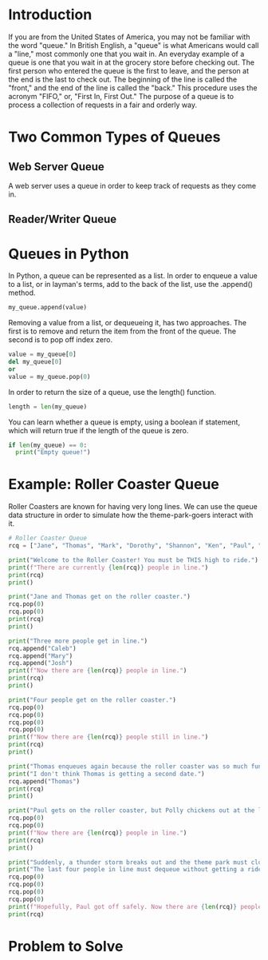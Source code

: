 
# Introduction

If you are from the United States of America, you may not be familiar with the word "queue." In British English, a "queue" is what Americans would call a "line," most commonly one that you wait in. An everyday example of a queue is one that you wait in at the grocery store before checking out. The first person who entered the queue is the first to leave, and the person at the end is the last to check out. The beginning of the line is called the "front," and the end of the line is called the "back." This procedure uses the acronym "FIFO," or, "First In, First Out." The purpose of a queue is to process a collection of requests in a fair and orderly way.

# Two Common Types of Queues

## Web Server Queue

A web server uses a queue in order to keep track of requests as they come in. 

## Reader/Writer Queue

# Queues in Python

In Python, a queue can be represented as a list. In order to enqueue a value to a list, or in layman's terms, add to the back of the list, use the .append() method. 

``` python
my_queue.append(value)
```

Removing a value from a list, or dequeueing it, has two approaches. The first is to remove and return the item from the front of the queue. The second is to pop off index zero.

``` python
value = my_queue[0]
del my_queue[0]
or
value = my_queue.pop(0)
```

In order to return the size of a queue, use the length() function.

``` python
length = len(my_queue)
```

You can learn whether a queue is empty, using a boolean if statement, which will return true if the length of the queue is zero.

``` python
if len(my_queue) == 0:
  print("Empty queue!")
```

# Example: Roller Coaster Queue

Roller Coasters are known for having very long lines. We can use the queue data structure in order to simulate how the theme-park-goers interact with it.

``` python
# Roller Coaster Queue
rcq = ["Jane", "Thomas", "Mark", "Dorothy", "Shannon", "Ken", "Paul", "Polly"]

print("Welcome to the Roller Coaster! You must be THIS high to ride.")
print(f"There are currently {len(rcq)} people in line.")
print(rcq)
print()

print("Jane and Thomas get on the roller coaster.")
rcq.pop(0)
rcq.pop(0)
print(rcq)
print()

print("Three more people get in line.")
rcq.append("Caleb")
rcq.append("Mary")
rcq.append("Josh")
print(f"Now there are {len(rcq)} people in line.")
print(rcq)
print()

print("Four people get on the roller coaster.")
rcq.pop(0)
rcq.pop(0)
rcq.pop(0)
rcq.pop(0)
print(f"Now there are {len(rcq)} people still in line.")
print(rcq)
print()

print("Thomas enqueues again because the roller coaster was so much fun, but Jane doesn't because she vomited after getting off.")
print("I don't think Thomas is getting a second date.")
rcq.append("Thomas")
print(rcq)
print()

print("Paul gets on the roller coaster, but Polly chickens out at the last minute.")
rcq.pop(0)
rcq.pop(0)
print(f"Now there are {len(rcq)} people in line.")
print(rcq)
print()

print("Suddenly, a thunder storm breaks out and the theme park must close unexpectedly.")
print("The last four people in line must dequeue without getting a ride on the roller coaster.")
rcq.pop(0)
rcq.pop(0)
rcq.pop(0)
rcq.pop(0)
print(f"Hopefully, Paul got off safely. Now there are {len(rcq)} people in line.")
print(rcq)
```

# Problem to Solve

